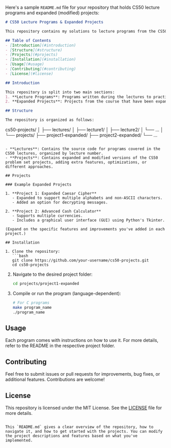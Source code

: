 Here's a sample `README.md` file for your repository that holds CS50 lecture programs and expanded (modified) projects:

```markdown
# CS50 Lecture Programs & Expanded Projects

This repository contains my solutions to lecture programs from the CS50 course, as well as expanded and modified versions of some of the projects. The CS50 course is a renowned computer science course offered by Harvard, covering topics such as algorithms, data structures, web development, and more.

## Table of Contents
- [Introduction](#introduction)
- [Structure](#structure)
- [Projects](#projects)
- [Installation](#installation)
- [Usage](#usage)
- [Contributing](#contributing)
- [License](#license)

## Introduction

This repository is split into two main sections:
1. **Lecture Programs**: Programs written during the lectures to practice core concepts.
2. **Expanded Projects**: Projects from the course that have been expanded or modified with additional features and improvements.

## Structure

The repository is organized as follows:

```
cs50-projects/
│
├── lectures/
│   ├── lecture1/
│   ├── lecture2/
│   └── ...
│
└── projects/
    ├── project1-expanded/
    ├── project2-expanded/
    └── ...
```

- **Lectures**: Contains the source code for programs covered in the CS50 lectures, organized by lecture number.
- **Projects**: Contains expanded and modified versions of the CS50 problem set projects, adding extra features, optimizations, or different approaches.

## Projects

### Example Expanded Projects

1. **Project 1: Expanded Caesar Cipher**
   - Expanded to support multiple alphabets and non-ASCII characters.
   - Added an option for decrypting messages.
   
2. **Project 2: Advanced Cash Calculator**
   - Supports multiple currencies.
   - Includes a graphical user interface (GUI) using Python's Tkinter.

(Expand on the specific features and improvements you've added in each project.)

## Installation

1. Clone the repository:
   ```bash
   git clone https://github.com/your-username/cs50-projects.git
   cd cs50-projects
   ```

2. Navigate to the desired project folder:
   ```bash
   cd projects/project1-expanded
   ```

3. Compile or run the program (language-dependent):
   ```bash
   # For C programs
   make program_name
   ./program_name
   ```

## Usage

Each program comes with instructions on how to use it. For more details, refer to the README in the respective project folder.

## Contributing

Feel free to submit issues or pull requests for improvements, bug fixes, or additional features. Contributions are welcome!

## License

This repository is licensed under the MIT License. See the [LICENSE](LICENSE) file for more details.
```

This `README.md` gives a clear overview of the repository, how to navigate it, and how to get started with the projects. You can modify the project descriptions and features based on what you've implemented.